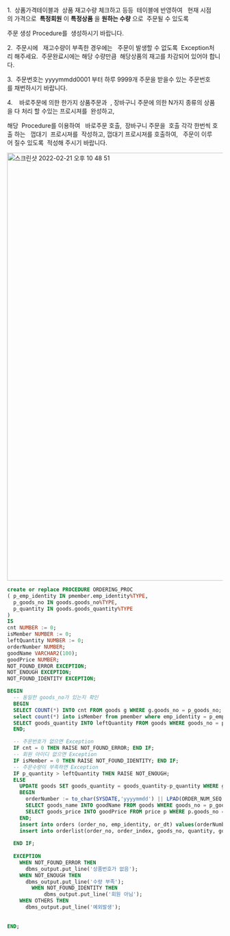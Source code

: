 1.  상품가격테이블과  상품 재고수량 체크하고 등등  테이블에 반영하여   현재 시점의 가격으로  **특정회원** 이 **특정상품** 을 **원하는 수량** 으로  주문될 수 있도록

주문 생성 Procedure를  생성하시기 바랍니다.

2.  주문시에   재고수량이 부족한 경우에는   주문이 발생할 수 없도록  Exception처리 해주세요.  주문완료시에는 해당 수량만큼  해당상품의 재고를 차감되어 있어야 합니다.

3.  주문번호는 yyyymmdd0001 부터 하루 9999개 주문을 받을수 있는 주문번호를 채번하시기 바랍니다.

4.    바로주문에 의한 한가지 상품주문과  , 장바구니 주문에 의한 N가지 종류의 상품을 다 처리 할 수있는 프로시져를  완성하고,

해당  Procedure를 이용하여   바로주문 호출,  장바구니 주문을  호출 각각 한번씩 호출 하는   껍대기  프로시져를  작성하고, 껍대기 프로시져를 호출하여,   주문이 이루어 질수 있도록  적성해 주시기 바랍니다.

<img width="1000" alt="스크린샷 2022-02-21 오후 10 48 51" src="https://user-images.githubusercontent.com/65120581/154967551-098958fd-3754-491f-9523-9c1537e01c0d.png">


```sql
create or replace PROCEDURE ORDERING_PROC
( p_emp_identity IN pmember.emp_identity%TYPE,
  p_goods_no IN goods.goods_no%TYPE,
  p_quantity IN goods.goods_quantity%TYPE
) 
IS 
cnt NUMBER := 0;
isMember NUMBER := 0;
leftQuantity NUMBER := 0;
orderNumber NUMBER;
goodName VARCHAR2(100);
goodPrice NUMBER;
NOT_FOUND_ERROR EXCEPTION;
NOT_ENOUGH EXCEPTION;
NOT_FOUND_IDENTITY EXCEPTION;

BEGIN
  -- 동일한 goods_no가 있는지 확인
  BEGIN
  SELECT COUNT(*) INTO cnt FROM goods g WHERE g.goods_no = p_goods_no;
  select count(*) into isMember from pmember where emp_identity = p_emp_identity;
  SELECT goods_quantity INTO leftQuantity FROM goods WHERE goods_no = p_goods_no;
  END;

  -- 주문번호가 없으면 Exception
  IF cnt = 0 THEN RAISE NOT_FOUND_ERROR; END IF;
  -- 회원 아이디 없으면 Exception
  IF isMember = 0 THEN RAISE NOT_FOUND_IDENTITY; END IF;
  -- 주문수량이 부족하면 Exception
  IF p_quantity > leftQuantity THEN RAISE NOT_ENOUGH;
  ELSE
    UPDATE goods SET goods_quantity = goods_quantity-p_quantity WHERE goods_no = p_goods_no;
    BEGIN
      orderNumber := to_char(SYSDATE,'yyyymmdd') || LPAD(ORDER_NUM_SEQ.nextval, 4,'0');
      SELECT goods_name INTO goodName FROM goods WHERE goods_no = p_goods_no;
      SELECT goods_price INTO goodPrice FROM price p WHERE p.goods_no = p_goods_no AND SYSDATE BETWEEN CAST(st_dt AS DATE) AND CAST(ed_dt AS DATE);
    END;
    insert into orders (order_no, emp_identity, or_dt) values(orderNumber, p_emp_identity, SYSDATE);
    insert into orderlist(order_no, order_index, goods_no, quantity, goods_price, goods_name, total_cost) VALUES(orderNumber, Order_Idx_Seq.Nextval, p_goods_no, p_quantity, goodPrice, goodName, p_quantity*goodPrice);
    
  END IF;
    
  EXCEPTION
    WHEN NOT_FOUND_ERROR THEN
      dbms_output.put_line('상품번호가 없음');
    WHEN NOT_ENOUGH THEN
      dbms_output.put_line('수량 부족');
		WHEN NOT_FOUND_IDENTITY THEN
			dbms_output.put_line('회원 아님');
    WHEN OTHERS THEN
      dbms_output.put_line('예외발생');
    
  
END;
```
